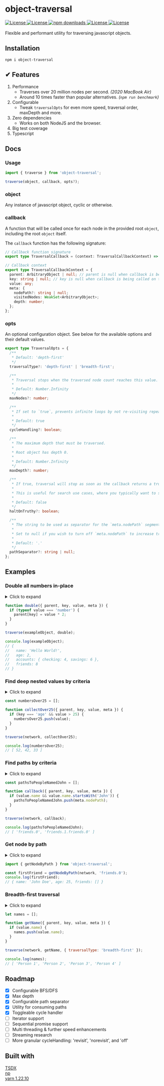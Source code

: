 # object-traversal

<div>

<a href="https://github.com/DevimalPlanet/object-traversal/actions/workflows/tests.yml">
  <img src="https://github.com/DevimalPlanet/object-traversal/actions/workflows/tests.yml/badge.svg" alt="License" />
</a>

<a href="https://codecov.io/gh/DevimalPlanet/object-traversal/branch/main/graph/badge.svg?token=JJOGZJEZBO">
  <img src="https://codecov.io/gh/DevimalPlanet/object-traversal/branch/main/graph/badge.svg?token=JJOGZJEZBO" alt="License" />
</a>

<a href="https://www.npmjs.com/package/object-traversal">
<img src="https://img.shields.io/npm/dm/object-traversal.svg" alt="npm downloads" />
</a>

<a href="https://github.com/DevimalPlanet/object-traversal/blob/master/package.json">
  <img src="https://img.shields.io/badge/dependencies-0-brightgreen" alt="License" />
</a>

<a href="https://github.com/DevimalPlanet/object-traversal/blob/master/LICENSE">
  <img src="https://img.shields.io/github/license/DevimalPlanet/object-traversal.svg" alt="License" />
</a>

</div>

<br />

<div>
Flexible and performant utility for traversing javascript objects.
</div>

## Installation

    npm i object-traversal

## ✔ Features

1. Performance
   - Traverses over 20 million nodes per second. _(2020 MacBook Air)_
   - Around 10 times faster than popular alternatives. _(`npm run benchmark`)_
1. Configurable
   - Tweak `traversalOpts` for even more speed, traversal order, maxDepth and more.
1. Zero dependencies
   - Works on both NodeJS and the browser.
1. Big test coverage
1. Typescript

## Docs

### Usage

```javascript
import { traverse } from 'object-traversal';

traverse(object, callback, opts?);
```

### object

Any instance of javascript object, cyclic or otherwise.

### callback

A function that will be called once for each node in the provided root `object`, including the root `object` itself.

The `callback` function has the following signature:

```typescript
// Callback function signature
export type TraversalCallback = (context: TraversalCallbackContext) => any;

// Callback context
export type TraversalCallbackContext = {
  parent: ArbitraryObject | null; // parent is null when callback is being called on the root `object`
  key: string | null; // key is null when callback is being called on the root `object`
  value: any;
  meta: {
    nodePath?: string | null;
    visitedNodes: WeakSet<ArbitraryObject>;
    depth: number;
  };
};
```

### opts

An optional configuration object. See below for the available options and their default values.

```typescript
export type TraversalOpts = {
  /**
   * Default: 'depth-first'
   */
  traversalType?: 'depth-first' | 'breadth-first';

  /**
   * Traversal stops when the traversed node count reaches this value.
   *
   * Default: Number.Infinity
   */
  maxNodes?: number;

  /**
   * If set to `true`, prevents infinite loops by not re-visiting repeated nodes.
   *
   * Default: true
   */
  cycleHandling?: boolean;

  /**
   * The maximum depth that must be traversed.
   *
   * Root object has depth 0.
   *
   * Default: Number.Infinity
   */
  maxDepth?: number;

  /**
   * If true, traversal will stop as soon as the callback returns a truthy value.
   *
   * This is useful for search use cases, where you typically want to skip traversing the remaining nodes once the target is found.
   *
   * Default: false
   */
  haltOnTruthy?: boolean;

  /**
   * The string to be used as separator for the `meta.nodePath` segments.
   *
   * Set to null if you wish to turn off `meta.nodePath` to increase traversal speed.
   *
   * Default: '.'
   */
  pathSeparator?: string | null;
};
```

## Examples

### Double all numbers in-place

<details>
  <summary>Click to expand</summary>

```javascript
exampleObject = {
  name: 'Hello World!',
  age: 1,
  accounts: 2,
  friends: 3,
};
```

</details>

```javascript
function double({ parent, key, value, meta }) {
  if (typeof value === 'number') {
    parent[key] = value * 2;
  }
}

traverse(exampleObject, double);

console.log(exampleObject);
// {
//   name: 'Hello World!',
//   age: 2,
//   accounts: { checking: 4, savings: 6 },
//   friends: 8
// }
```

### Find deep nested values by criteria

<details>
  <summary>Click to expand</summary>

```javascript
network = {
  name: 'Person1',
  age: 52,
  friends: [
    {
      name: 'Person2',
      age: 25,
      friends: [],
    },
    {
      name: 'Person3',
      age: 42,
      friends: [
        {
          name: 'Person4',
          age: 18,
          friends: [
            {
              name: 'Person5',
              age: 33,
              friends: [],
            },
          ],
        },
      ],
    },
  ],
};
```

</details>

```javascript
const numbersOver25 = [];

function collectOver25({ parent, key, value, meta }) {
  if (key === 'age' && value > 25) {
    numbersOver25.push(value);
  }
}

traverse(network, collectOver25);

console.log(numbersOver25);
// [ 52, 42, 33 ]
```

### Find paths by criteria

<details>
  <summary>Click to expand</summary>

```javascript
network = {
  name: 'Alice Doe',
  age: 52,
  friends: [
    {
      name: 'John Doe',
      age: 25,
      friends: [],
    },
    {
      name: 'Bob Doe',
      age: 42,
      friends: [
        {
          name: 'John Smith',
          age: 18,
          friends: [
            {
              name: 'Charlie Doe',
              age: 33,
              friends: [],
            },
          ],
        },
      ],
    },
  ],
};
```

</details>

```javascript
const pathsToPeopleNamedJohn = [];

function callback({ parent, key, value, meta }) {
  if (value.name && value.name.startsWith('John')) {
    pathsToPeopleNamedJohn.push(meta.nodePath);
  }
}

traverse(network, callback);

console.log(pathsToPeopleNamedJohn);
// [ 'friends.0', 'friends.1.friends.0' ]
```

### Get node by path

<details>
  <summary>Click to expand</summary>

```javascript
network = {
  name: 'Alice Doe',
  age: 52,
  friends: [
    {
      name: 'John Doe',
      age: 25,
      friends: [],
    },
    {
      name: 'Bob Doe',
      age: 42,
      friends: [
        {
          name: 'John Smith',
          age: 18,
          friends: [
            {
              name: 'Charlie Doe',
              age: 33,
              friends: [],
            },
          ],
        },
      ],
    },
  ],
};
```

</details>

```javascript
import { getNodeByPath } from 'object-traversal';

const firstFriend = getNodeByPath(network, 'friends.0');
console.log(firstFriend);
// { name: 'John Doe', age: 25, friends: [] }
```

### Breadth-first traversal

<details>
  <summary>Click to expand</summary>

```javascript
network = {
  name: 'Person 1',
  age: 52,
  friends: [
    {
      name: 'Person 2',
      age: 42,
      friends: [
        {
          name: 'Person 4',
          age: 18,
          friends: [],
        },
      ],
    },
    {
      name: 'Person 3',
      age: 25,
      friends: [],
    },
  ],
};
```

</details>

```javascript
let names = [];

function getName({ parent, key, value, meta }) {
  if (value.name) {
    names.push(value.name);
  }
}

traverse(network, getName, { traversalType: 'breadth-first' });

console.log(names);
// [ 'Person 1', 'Person 2', 'Person 3', 'Person 4' ]
```

## Roadmap

- [x] Configurable BFS/DFS
- [x] Max depth
- [x] Configurable path separator
- [x] Utility for consuming paths
- [x] Toggleable cycle handler
- [ ] Iterator support
- [ ] Sequential promise support
- [ ] Multi threading & further speed enhancements
- [ ] Streaming research
- [ ] More granular cycleHandling: 'revisit', 'norevisit', and 'off'

## Built with

[TSDX](https://github.com/formium/tsdx)<br>
[np](https://github.com/sindresorhus/np)<br>
[yarn 1.22.10](https://yarnpkg.com/)

